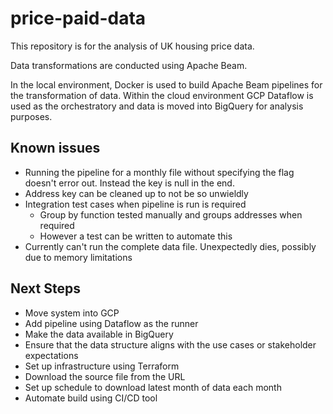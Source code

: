 # price-paid-data

This repository is for the analysis of UK housing price data.

Data transformations are conducted using Apache Beam.

In the local environment, Docker is used to build Apache Beam pipelines for the
transformation of data. Within the cloud environment GCP Dataflow is used as the
orchestratory and data is moved into BigQuery for analysis purposes.

## Known issues

- Running the pipeline for a monthly file without specifying the flag doesn't
error out. Instead the key is null in the end.
- Address key can be cleaned up to not be so unwieldly
- Integration test cases when pipeline is run is required
  - Group by function tested manually and groups addresses when required
  - However a test can be written to automate this
- Currently can't run the complete data file. Unexpectedly dies, possibly due
to memory limitations

## Next Steps

- Move system into GCP
- Add pipeline using Dataflow as the runner
- Make the data available in BigQuery
- Ensure that the data structure aligns with the use cases or stakeholder
expectations
- Set up infrastructure using Terraform
- Download the source file from the URL
- Set up schedule to download latest month of data each month
- Automate build using CI/CD tool
